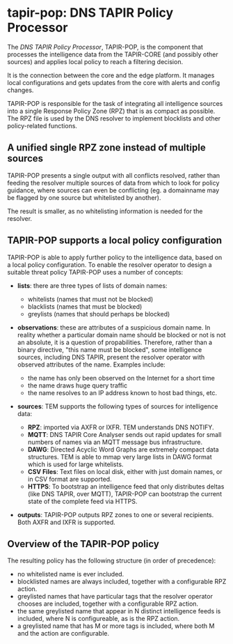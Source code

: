 # tapir-pop: DNS TAPIR Policy Processor

The *DNS TAPIR Policy Processor*, TAPIR-POP, is the component that processes the intelligence data from the TAPIR-CORE
(and possibly other sources) and applies local policy to reach a filtering decision. 

It is the connection between the core and the
edge platform. It manages local configurations and gets updates from
the core with alerts and config changes.

TAPIR-POP is responsible for the task of integrating all intelligence sources
into a single Response Policy Zone (RPZ) that is as compact as possible.
The RPZ file is used by the DNS resolver to implement blocklists and other
policy-related functions.

## A unified single RPZ zone instead of multiple sources

TAPIR-POP presents a single output with all conflicts resolved,
rather than feeding the resolver multiple sources of data from
which to look for policy guidance, where sources can even be conflicting
(eg. a domainname may be flagged by one source but whitelisted by another).

The result is smaller, as no whitelisting information is needed for the resolver.

## TAPIR-POP supports a local policy configuration

TAPIR-POP is able to apply further policy to the intelligence data,
based on a local policy configuration. To enable the resolver operator to
design a suitable threat policy TAPIR-POP uses a number of concepts:

- __lists__: there are three types of lists of domain names:

  - whitelists (names that must not be blocked)
  - blacklists (names that must be blocked)
  - greylists (names that should perhaps be blocked)

- __observations__: these are attributes of a suspicious domain name. In reality
  whether a particular domain name should be blocked or not is not an
  absolute, it is a question of propabilities. Therefore, rather than
  a binary directive, "this name must be blocked", some intelligence
  sources, including DNS TAPIR, present the resolver operator with
  observed attributes of the name. Examples include:

  - the name has only been observed on the Internet for a short time
  - the name draws huge query traffic
  - the name resolves to an IP address known to host bad
    things, etc.

- __sources__: TEM supports the following types of sources for intelligence data:
  - __RPZ__: imported via AXFR or IXFR. TEM understands DNS NOTIFY.
  - __MQTT__: DNS TAPIR Core Analyser sends out rapid updates for small numbers
    of names via an MQTT message bus infrastructure.
  - __DAWG__: Directed Acyclic Word Graphs are extremely compact data structures.
    TEM is able to mmap very large lists in DAWG format which is used for large whitelists.
  - __CSV Files__: Text files on local disk, either with just domain names, or in
    CSV format are supported.
  - __HTTPS__: To bootstrap an intelligence feed that only distributes deltas
    (like DNS TAPIR, over MQTT), TAPIR-POP can bootstrap the current state of the
    complete feed via HTTPS.

- __outputs__: TAPIR-POP outputs RPZ zones to one or several recipients. Both AXFR and IXFR
  is supported.

## Overview of the TAPIR-POP policy

The resulting policy has the following structure (in order of precedence):

- no whitelisted name is ever included.
- blocklisted names are always included, together with a configurable
  RPZ action.
- greylisted names that have particular tags that the resolver operator
  chooses are included, together with a configurable RPZ action.
- the same greylisted name that appear in N distinct intelligence feeds
  is included, where N is configureable, as is the RPZ action.
- a greylisted name that has M or more tags is included, where both
  M and the action are configurable.
